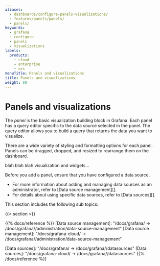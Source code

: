```yaml
---
aliases:
  - dashboards/configure-panels-visualizations/
  - features/panels/panels/
  - panels/
keywords:
  - grafana
  - configure
  - panels
  - visualizations
labels:
  products:
    - cloud
    - enterprise
    - oss
menuTitle: Panels and visualizations
title: Panels and visualizations
weight: 80
---
```


# Panels and visualizations

The _panel_ is the basic visualization building block in Grafana.
Each panel has a query editor specific to the data source selected in the panel.
The query editor allows you to build a query that returns the data you want to visualize.

There are a wide variety of styling and formatting options for each panel.
Panels can be dragged, dropped, and resized to rearrange them on the dashboard.

blah blah blah visualization and widgets...

<!-- We could have widgets at same level as viz or as sub-level -->

Before you add a panel, ensure that you have configured a data source.

- For more information about adding and managing data sources as an administrator, refer to [Data source management][].
- For details about using specific data sources, refer to [Data sources][].

This section includes the following sub topics:

{{< section >}}

{{% docs/reference %}}
[Data source management]: "/docs/grafana/ -> /docs/grafana/<GRAFANA VERSION>/administration/data-source-management"
[Data source management]: "/docs/grafana-cloud/ -> /docs/grafana/<GRAFANA VERSION>/administration/data-source-management"

[Data sources]: "/docs/grafana/ -> /docs/grafana/<GRAFANA VERSION>/datasources"
[Data sources]: "/docs/grafana-cloud/ -> /docs/grafana/<GRAFANA VERSION>/datasources"
{{% /docs/reference %}}
